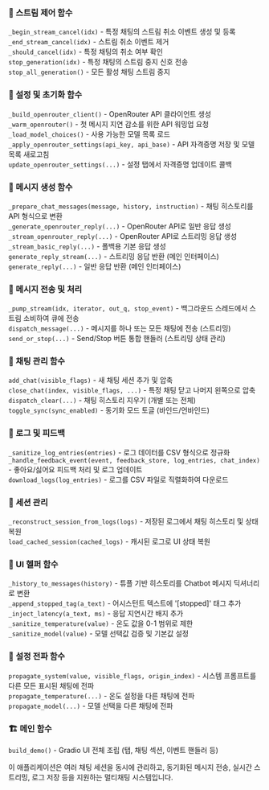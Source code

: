 ### 📌 스트림 제어 함수  
`_begin_stream_cancel(idx)` - 특정 채팅의 스트림 취소 이벤트 생성 및 등록  
`_end_stream_cancel(idx)` - 스트림 취소 이벤트 제거  
`_should_cancel(idx)` - 특정 채팅의 취소 여부 확인  
`stop_generation(idx)` - 특정 채팅의 스트림 중지 신호 전송  
`stop_all_generation()` - 모든 활성 채팅 스트림 중지  

### 🔧 설정 및 초기화 함수  
`_build_openrouter_client()` - OpenRouter API 클라이언트 생성  
`_warm_openrouter()` - 첫 메시지 지연 감소를 위한 API 워밍업 요청  
`_load_model_choices()` - 사용 가능한 모델 목록 로드  
`_apply_openrouter_settings(api_key, api_base)` - API 자격증명 저장 및 모델 목록 새로고침  
`update_openrouter_settings(...)` - 설정 탭에서 자격증명 업데이트 콜백  

### 💬 메시지 생성 함수  
`_prepare_chat_messages(message, history, instruction)` - 채팅 히스토리를 API 형식으로 변환  
`_generate_openrouter_reply(...)` - OpenRouter API로 일반 응답 생성  
`_stream_openrouter_reply(...)` - OpenRouter API로 스트리밍 응답 생성  
`_stream_basic_reply(...)` - 폴백용 기본 응답 생성  
`generate_reply_stream(...)` - 스트리밍 응답 반환 (메인 인터페이스)  
`generate_reply(...)` - 일반 응답 반환 (메인 인터페이스)  

### 🎯 메시지 전송 및 처리    
`_pump_stream(idx, iterator, out_q, stop_event)` - 백그라운드 스레드에서 스트림 소비하여 큐에 전송  
`dispatch_message(...)` - 메시지를 하나 또는 모든 채팅에 전송 (스트리밍)  
`send_or_stop(...)` - Send/Stop 버튼 통합 핸들러 (스트리밍 상태 관리)  

### 🧹 채팅 관리 함수  
`add_chat(visible_flags)` - 새 채팅 세션 추가 및 압축  
`close_chat(index, visible_flags, ...)` - 특정 채팅 닫고 나머지 왼쪽으로 압축  
`dispatch_clear(...)` - 채팅 히스토리 지우기 (개별 또는 전체)  
`toggle_sync(sync_enabled)` - 동기화 모드 토글 (바인드/언바인드)   

### 📝 로그 및 피드백  
`_sanitize_log_entries(entries)` - 로그 데이터를 CSV 형식으로 정규화  
`_handle_feedback_event(event, feedback_store, log_entries, chat_index)` - 좋아요/싫어요 피드백 처리 및 로그 업데이트  
`download_logs(log_entries)` - 로그를 CSV 파일로 직렬화하여 다운로드  

### 🔄 세션 관리  
`_reconstruct_session_from_logs(logs)` - 저장된 로그에서 채팅 히스토리 및 상태 복원  
`load_cached_session(cached_logs)` - 캐시된 로그로 UI 상태 복원   

### 🎨 UI 헬퍼 함수  
`_history_to_messages(history)` - 튜플 기반 히스토리를 Chatbot 메시지 딕셔너리로 변환  
`_append_stopped_tag(a_text)` - 어시스턴트 텍스트에 '[stopped]' 태그 추가  
`_inject_latency(a_text, ms)` - 응답 지연시간 배지 추가  
`_sanitize_temperature(value)` - 온도 값을 0-1 범위로 제한  
`_sanitize_model(value)` - 모델 선택값 검증 및 기본값 설정  

### 🔀 설정 전파 함수  
`propagate_system(value, visible_flags, origin_index)` - 시스템 프롬프트를 다른 모든 표시된 채팅에 전파  
`propagate_temperature(...)` - 온도 설정을 다른 채팅에 전파  
`propagate_model(...)` - 모델 선택을 다른 채팅에 전파    

### 🏗️ 메인 함수  
`build_demo()` - Gradio UI 전체 조립 (탭, 채팅 섹션, 이벤트 핸들러 등)  

이 애플리케이션은 여러 채팅 세션을 동시에 관리하고, 동기화된 메시지 전송, 실시간 스트리밍, 로그 저장 등을 지원하는 멀티채팅 시스템입니다.